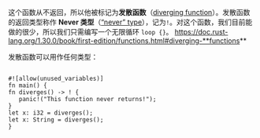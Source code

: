 这个函数从不返回，所以他被标记为**发散函数**（[diverging function](https://doc.rust-lang.org/1.30.0/book/first-edition/functions.html#diverging-functions)）。发散函数的返回类型称作 **Never 类型**（[“never” type](https://doc.rust-lang.org/nightly/std/primitive.never.html)），记为`!`。对这个函数，我们目前能做的很少，所以我们只需编写一个无限循环 `loop {}`。
https://doc.rust-lang.org/1.30.0/book/first-edition/functions.html#diverging-**functions**

发散函数可以用作任何类型：
```

#![allow(unused_variables)]
fn main() {
fn diverges() -> ! {
   panic!("This function never returns!");
}
let x: i32 = diverges();
let x: String = diverges();
}
```